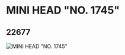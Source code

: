# MINI HEAD "NO. 1745"
## 22677
![MINI HEAD "NO. 1745"](https://lc-www-live-s.legocdn.com/media/bricks/5/2/6122491.jpg)